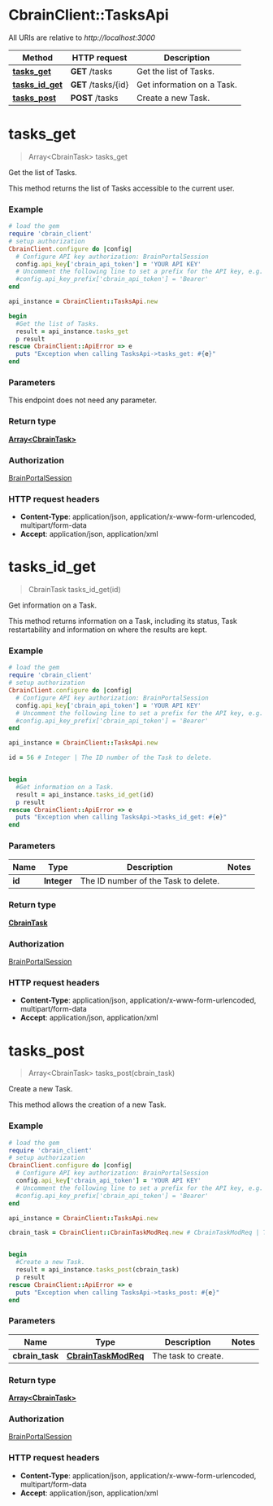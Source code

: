 # CbrainClient::TasksApi

All URIs are relative to *http://localhost:3000*

Method | HTTP request | Description
------------- | ------------- | -------------
[**tasks_get**](TasksApi.md#tasks_get) | **GET** /tasks | Get the list of Tasks.
[**tasks_id_get**](TasksApi.md#tasks_id_get) | **GET** /tasks/{id} | Get information on a Task.
[**tasks_post**](TasksApi.md#tasks_post) | **POST** /tasks | Create a new Task.


# **tasks_get**
> Array&lt;CbrainTask&gt; tasks_get

Get the list of Tasks.

This method returns the list of Tasks accessible to the current user. 

### Example
```ruby
# load the gem
require 'cbrain_client'
# setup authorization
CbrainClient.configure do |config|
  # Configure API key authorization: BrainPortalSession
  config.api_key['cbrain_api_token'] = 'YOUR API KEY'
  # Uncomment the following line to set a prefix for the API key, e.g. 'Bearer' (defaults to nil)
  #config.api_key_prefix['cbrain_api_token'] = 'Bearer'
end

api_instance = CbrainClient::TasksApi.new

begin
  #Get the list of Tasks.
  result = api_instance.tasks_get
  p result
rescue CbrainClient::ApiError => e
  puts "Exception when calling TasksApi->tasks_get: #{e}"
end
```

### Parameters
This endpoint does not need any parameter.

### Return type

[**Array&lt;CbrainTask&gt;**](CbrainTask.md)

### Authorization

[BrainPortalSession](../README.md#BrainPortalSession)

### HTTP request headers

 - **Content-Type**: application/json, application/x-www-form-urlencoded, multipart/form-data
 - **Accept**: application/json, application/xml



# **tasks_id_get**
> CbrainTask tasks_id_get(id)

Get information on a Task.

This method returns information on a Task, including its status, Task restartability and information on where the results are kept. 

### Example
```ruby
# load the gem
require 'cbrain_client'
# setup authorization
CbrainClient.configure do |config|
  # Configure API key authorization: BrainPortalSession
  config.api_key['cbrain_api_token'] = 'YOUR API KEY'
  # Uncomment the following line to set a prefix for the API key, e.g. 'Bearer' (defaults to nil)
  #config.api_key_prefix['cbrain_api_token'] = 'Bearer'
end

api_instance = CbrainClient::TasksApi.new

id = 56 # Integer | The ID number of the Task to delete.


begin
  #Get information on a Task.
  result = api_instance.tasks_id_get(id)
  p result
rescue CbrainClient::ApiError => e
  puts "Exception when calling TasksApi->tasks_id_get: #{e}"
end
```

### Parameters

Name | Type | Description  | Notes
------------- | ------------- | ------------- | -------------
 **id** | **Integer**| The ID number of the Task to delete. | 

### Return type

[**CbrainTask**](CbrainTask.md)

### Authorization

[BrainPortalSession](../README.md#BrainPortalSession)

### HTTP request headers

 - **Content-Type**: application/json, application/x-www-form-urlencoded, multipart/form-data
 - **Accept**: application/json, application/xml



# **tasks_post**
> Array&lt;CbrainTask&gt; tasks_post(cbrain_task)

Create a new Task.

This method allows the creation of a new Task. 

### Example
```ruby
# load the gem
require 'cbrain_client'
# setup authorization
CbrainClient.configure do |config|
  # Configure API key authorization: BrainPortalSession
  config.api_key['cbrain_api_token'] = 'YOUR API KEY'
  # Uncomment the following line to set a prefix for the API key, e.g. 'Bearer' (defaults to nil)
  #config.api_key_prefix['cbrain_api_token'] = 'Bearer'
end

api_instance = CbrainClient::TasksApi.new

cbrain_task = CbrainClient::CbrainTaskModReq.new # CbrainTaskModReq | The task to create.


begin
  #Create a new Task.
  result = api_instance.tasks_post(cbrain_task)
  p result
rescue CbrainClient::ApiError => e
  puts "Exception when calling TasksApi->tasks_post: #{e}"
end
```

### Parameters

Name | Type | Description  | Notes
------------- | ------------- | ------------- | -------------
 **cbrain_task** | [**CbrainTaskModReq**](CbrainTaskModReq.md)| The task to create. | 

### Return type

[**Array&lt;CbrainTask&gt;**](CbrainTask.md)

### Authorization

[BrainPortalSession](../README.md#BrainPortalSession)

### HTTP request headers

 - **Content-Type**: application/json, application/x-www-form-urlencoded, multipart/form-data
 - **Accept**: application/json, application/xml




